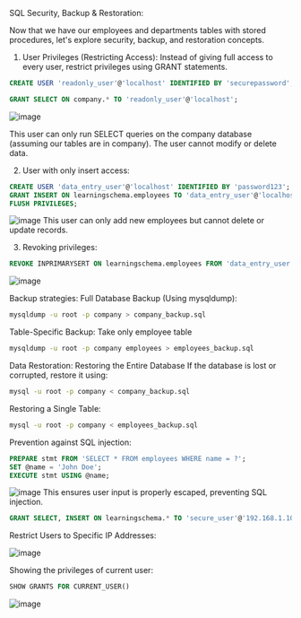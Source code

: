 
SQL Security, Backup & Restoration:

Now that we have our employees and departments tables with stored procedures, let's explore security, backup, and restoration concepts.

1.	User Privileges (Restricting Access):
Instead of giving full access to every user, restrict privileges using GRANT statements.

```sql
CREATE USER 'readonly_user'@'localhost' IDENTIFIED BY 'securepassword';

GRANT SELECT ON company.* TO 'readonly_user'@'localhost';
```

![image](https://github.com/user-attachments/assets/71ee3dce-809b-4324-b2e1-1c9303844d60)

This user can only run SELECT queries on the company database (assuming our tables are in company). The user cannot modify or delete data.

2. User with only insert access:
```sql
CREATE USER 'data_entry_user'@'localhost' IDENTIFIED BY 'password123';
GRANT INSERT ON learningschema.employees TO 'data_entry_user'@'localhost';
FLUSH PRIVILEGES;
```   
![image](https://github.com/user-attachments/assets/5a82df3b-b22f-4b4f-8a80-f1914a52bced)
This user can only add new employees but cannot delete or update records.

3.	Revoking privileges:
```sql
REVOKE INPRIMARYSERT ON learningschema.employees FROM 'data_entry_user'@'localhost';
```

![image](https://github.com/user-attachments/assets/e46d8a61-b152-44e6-bd9a-088b02ddc002)

Backup strategies:
Full Database Backup (Using mysqldump):

``` bash
mysqldump -u root -p company > company_backup.sql
```

Table-Specific Backup: Take only employee table
``` bash
mysqldump -u root -p company employees > employees_backup.sql
```
Data Restoration:
Restoring the Entire Database
If the database is lost or corrupted, restore it using:
```bash
mysql -u root -p company < company_backup.sql
```
Restoring a Single Table:
```bash
mysql -u root -p company < employees_backup.sql
```
Prevention against SQL injection:
```sql
PREPARE stmt FROM 'SELECT * FROM employees WHERE name = ?';
SET @name = 'John Doe';
EXECUTE stmt USING @name;
```

![image](https://github.com/user-attachments/assets/d1eef931-9dae-43ce-864f-714fe4fdf9b1)
This ensures user input is properly escaped, preventing SQL injection.
```sql
GRANT SELECT, INSERT ON learningschema.* TO 'secure_user'@'192.168.1.100';

```
Restrict Users to Specific IP Addresses:

![image](https://github.com/user-attachments/assets/e748eeee-9d7e-40df-9d6c-98f05d999517)

Showing the privileges of current user:
```sql
SHOW GRANTS FOR CURRENT_USER()
```
![image](https://github.com/user-attachments/assets/b2b30d09-71c7-4c91-b600-e216f9224353)


